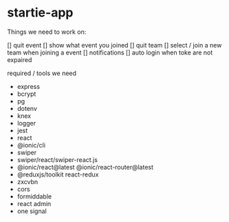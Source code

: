 # startie-app

Things we need to work on:

[] quit event
[] show what event you joined
[] quit team
[] select / join a new team when joining a event
[] notifications
[] auto login when toke are not expaired

required / tools we need

- express
- bcrypt
- pg
- dotenv
- knex
- logger
- jest
- react
- @ionic/cli
- swiper
- swiper/react/swiper-react.js
- @ionic/react@latest @ionic/react-router@latest
- @reduxjs/toolkit react-redux
- zxcvbn
- cors
- formiddable
- react admin
- one signal
